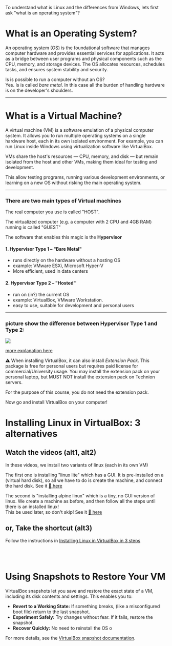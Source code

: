 To understand what is Linux and the differences from Windows, lets first ask "what is an operating system"?

# What is an Operating System?

An operating system (OS) is the foundational software that manages computer hardware and provides essential services for applications. It acts as a bridge between user programs and physical components such as the CPU, memory, and storage devices. The OS allocates resources, schedules tasks, and ensures system stability and security.

Is is possible to run a computer without an OS? <br>
Yes. Is is called *bare metal*. In this case all the burden of handling hardware is on the developer's shoulders.

---

# What is a Virtual Machine?

A virtual machine (VM) is a software emulation of a physical computer system. It allows you to run multiple operating systems on a single hardware host, each in its own isolated environment. For example, you can run Linux inside Windows using virtualization software like VirtualBox. 

VMs share the host's resources — CPU, memory, and disk — but remain isolated from the host and other VMs, making them ideal for testing and development.

This allow testing programs, running various development environments, or learning on a new OS without risking the main operating system.


---


### There are two main types of Virtual machines
The real computer you use is called "HOST".

The virtualized computer (e.g. a computer with 2 CPU and 4GB RAM) running is called "GUEST"

The software that enables this magic is the **Hypervisor**


#### 1. Hypervisor Type 1 – "Bare Metal"
- runs directly on the hardware without a hosting OS
- example: VMware ESXi, Microsoft Hyper-V
- More efficient, used in data centers

#### 2. Hypervisor Type 2 – "Hosted"
- run on (in?) the current OS
- example: VirtualBox, VMware Workstation.
- easy to use, suitable for development and personal users

---

### picture show the difference between Hypervisor Type 1 and Type 2:


![ ](https://miro.medium.com/v2/resize:fit:4800/format:webp/0*r7b1FbiZM3bdTZDf.png)

[more explanation here](https://medium.com/@ravipatel.it/understanding-hypervisors-exploring-type-1-vs-type-2-and-full-vs-para-virtualization-71b4dad9abd9)

⚠️ When installing VirtualBox, it can also install *Extension Pack*. This package is free for personal users but requires paid license for commercial/University usage.  You may install the extension pack on your personal laptop, but MUST NOT install the extension pack on Technion servers. 

For the purpose of this course, you do not need the extension pack.



Now go and install VirtualBox on your computer!



# Installing Linux in VirtualBox: 3 alternatives

## Watch the videos (alt1, alt2)
In these videos, we install two variants of linux (each in its own VM)

The first one is installing "linux lite" which has a GUI. It is pre-installed on a (virtual hard disk), so all we have to do is create the machine, and connect the hard disk. See it [🎥 here](https://panoptotech.cloud.panopto.eu/Panopto/Pages/Viewer.aspx?id=98ca8b22-12aa-497e-b254-b2b000826174)

The second is "installing alpine linux" which is a tiny, no GUI version of linux. We create a machine as before, and then follow all the steps until there is an installed linux!
<br>This be used later, so don't skip!  See it [🎥 here](https://panoptotech.cloud.panopto.eu/Panopto/Pages/Viewer.aspx?id=0e2f5dde-03a0-4a7e-bd73-b2b000826177)

## or, Take the shortcut (alt3)
Follow the instructions in [Installing Linux in VirtualBox in 3 steps](./using_VirtualBox_linux.pdf)

<br><br>
# Using Snapshots to Restore Your VM

VirtualBox snapshots let you save and restore the exact state of a VM, including its disk contents and settings. This enables you to:

- **Revert to a Working State:** If something breaks, (like a misconfigured boot file) return to the last snapshot.  
- **Experiment Safely:** Try changes without fear. If it fails, restore the snapshot.
- **Recover Quickly:** No need to reinstall the OS o

For more details, see the [VirtualBox snapshot documentation](https://docs.oracle.com/en/virtualization/virtualbox/6.0/user/snapshots.html).
